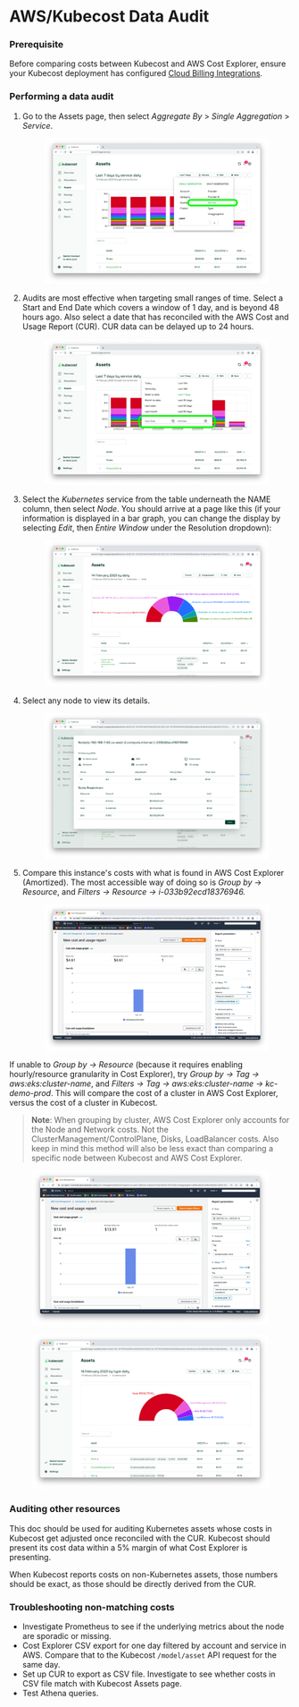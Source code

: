 # AWS/Kubecost Data Audit

### Prerequisite

Before comparing costs between Kubecost and AWS Cost Explorer, ensure your Kubecost deployment has configured [Cloud Billing Integrations](https://docs.kubecost.com/install-and-configure/install/cloud-integration/aws-cloud-integrations).

### Performing a data audit

1. Go to the Assets page, then select _Aggregate By_ > _Single Aggregation_ > _Service_.

    <figure><img src="../../images/data-auditing/dataaudit-step1.png" alt=""><figcaption></figcaption></figure>

2. Audits are most effective when targeting small ranges of time. Select a Start and End Date which covers a window of 1 day, and is beyond 48 hours ago. Also select a date that has reconciled with the AWS Cost and Usage Report (CUR). CUR data can be delayed up to 24 hours.

    <figure><img src="../../images/data-auditing/dataaudit-step2.png" alt=""><figcaption></figcaption></figure>

3. Select the _Kubernetes_ service from the table underneath the NAME column, then select _Node_. You should arrive at a page like this (if your information is displayed in a bar graph, you can change the display by selecting _Edit_, then _Entire Window_ under the Resolution dropdown):

    <figure><img src="../../images/data-auditing/dataaudit-step3.png" alt=""><figcaption></figcaption></figure>

4. Select any node to view its details.

    <figure><img src="../../images/data-auditing/dataaudit-step4.png" alt=""><figcaption></figcaption></figure>

5. Compare this instance's costs with what is found in AWS Cost Explorer (Amortized). The most accessible way of doing so is _Group by_ -> _Resource_, and _Filters -> Resource -> i-033b92ecd18376946._

    <figure><img src="../../images/data-auditing/dataaudit-aws-costexplorer1.png" alt=""><figcaption></figcaption></figure>

If unable to _Group by -> Resource_ (because it requires enabling hourly/resource granularity in Cost Explorer), try _Group by -> Tag -> aws:eks:cluster-name_, and _Filters -> Tag -> aws:eks:cluster-name -> kc-demo-prod_. This will compare the cost of a cluster in AWS Cost Explorer, versus the cost of a cluster in Kubecost.

> **Note**: When grouping by cluster, AWS Cost Explorer only accounts for the Node and Network costs. Not the ClusterManagement/ControlPlane, Disks, LoadBalancer costs. Also keep in mind this method will also be less exact than comparing a specific node between Kubecost and AWS Cost Explorer.

<figure><img src="../../images/data-auditing/dataaudit-aws-costexplorer2.png" alt=""><figcaption></figcaption></figure>

<figure><img src="../../images/data-auditing/dataaudit-aws-kubecost.png" alt=""><figcaption></figcaption></figure>

### Auditing other resources

This doc should be used for auditing Kubernetes assets whose costs in Kubecost get adjusted once reconciled with the CUR. Kubecost should present its cost data within a 5% margin of what Cost Explorer is presenting.

When Kubecost reports costs on non-Kubernetes assets, those numbers should be exact, as those should be directly derived from the CUR.

### Troubleshooting non-matching costs

* Investigate Prometheus to see if the underlying metrics about the node are sporadic or missing.
* Cost Explorer CSV export for one day filtered by account and service in AWS. Compare that to the Kubecost `/model/asset` API request for the same day.
* Set up CUR to export as CSV file. Investigate to see whether costs in CSV file match with Kubecost Assets page.
* Test Athena queries.
